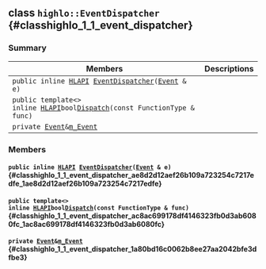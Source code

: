 ## class `highlo::EventDispatcher` {#classhighlo_1_1_event_dispatcher}

### Summary

 Members                        | Descriptions                                
--------------------------------|---------------------------------------------
`public inline `[`HLAPI`](#_core_8h_a1d2309cd37fc69b9129facf43df916ea_1a1d2309cd37fc69b9129facf43df916ea)` `[`EventDispatcher`](#classhighlo_1_1_event_dispatcher_ae8d2d12aef26b109a723254c7217edfe_1ae8d2d12aef26b109a723254c7217edfe)`(`[`Event`](docs-api/api-highlo--Event.md#classhighlo_1_1_event)` & e)` | 
`public template<>`  <br/>`inline `[`HLAPI`](#_core_8h_a1d2309cd37fc69b9129facf43df916ea_1a1d2309cd37fc69b9129facf43df916ea)` bool `[`Dispatch`](#classhighlo_1_1_event_dispatcher_ac8ac699178df4146323fb0d3ab6080fc_1ac8ac699178df4146323fb0d3ab6080fc)`(const FunctionType & func)` | 
`private `[`Event`](docs-api/api-highlo--Event.md#classhighlo_1_1_event)` & `[`m_Event`](#classhighlo_1_1_event_dispatcher_1a80bd16c0062b8ee27aa2042bfe3dfbe3) | 

### Members

#### `public inline `[`HLAPI`](#_core_8h_a1d2309cd37fc69b9129facf43df916ea_1a1d2309cd37fc69b9129facf43df916ea)` `[`EventDispatcher`](#classhighlo_1_1_event_dispatcher_ae8d2d12aef26b109a723254c7217edfe_1ae8d2d12aef26b109a723254c7217edfe)`(`[`Event`](docs-api/api-highlo--Event.md#classhighlo_1_1_event)` & e)` {#classhighlo_1_1_event_dispatcher_ae8d2d12aef26b109a723254c7217edfe_1ae8d2d12aef26b109a723254c7217edfe}

#### `public template<>`  <br/>`inline `[`HLAPI`](#_core_8h_a1d2309cd37fc69b9129facf43df916ea_1a1d2309cd37fc69b9129facf43df916ea)` bool `[`Dispatch`](#classhighlo_1_1_event_dispatcher_ac8ac699178df4146323fb0d3ab6080fc_1ac8ac699178df4146323fb0d3ab6080fc)`(const FunctionType & func)` {#classhighlo_1_1_event_dispatcher_ac8ac699178df4146323fb0d3ab6080fc_1ac8ac699178df4146323fb0d3ab6080fc}

#### `private `[`Event`](docs-api/api-highlo--Event.md#classhighlo_1_1_event)` & `[`m_Event`](#classhighlo_1_1_event_dispatcher_1a80bd16c0062b8ee27aa2042bfe3dfbe3) {#classhighlo_1_1_event_dispatcher_1a80bd16c0062b8ee27aa2042bfe3dfbe3}

